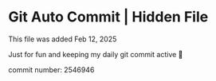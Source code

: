 # Git Auto Commit | Hidden File

This file was added Feb 12, 2025

Just for fun and keeping my daily git commit active 🤪

commit number: 2546946
